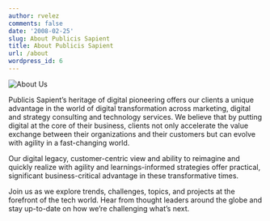 ```yaml
---
author: rvelez
comments: false
date: '2008-02-25'
slug: About Publicis Sapient
title: About Publicis Sapient
url: /about
wordpress_id: 6
---
```


![About Us](/images/about_image.png "About Us")


Publicis Sapient’s heritage of digital pioneering offers our clients a unique advantage in the world of digital transformation across marketing, digital and strategy consulting and technology services. We believe that by putting digital at the core of their business, clients not only accelerate the value exchange between their organizations and their customers but can evolve with agility in a fast-changing world.


Our digital legacy, customer-centric view and ability to reimagine and quickly realize with agility and learnings-informed strategies offer practical, significant business-critical advantage in these transformative times.


Join us as we explore trends, challenges, topics, and projects at the forefront of the tech world. Hear from thought leaders around the globe and stay up-to-date on how we’re challenging what’s next. 

